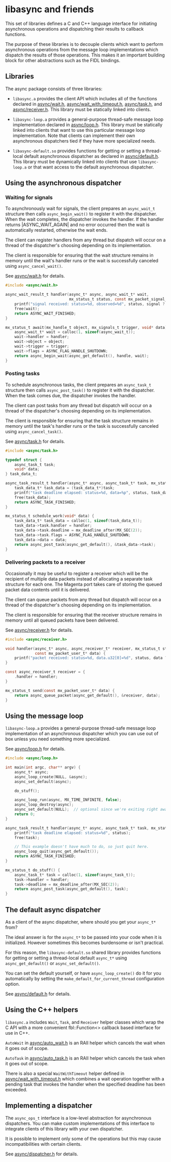# libasync and friends

This set of libraries defines a C and C++ language interface for initiating
asynchronous operations and dispatching their results to callback functions.

The purpose of these libraries is to decouple clients which want to perform
asynchronous operations from the message loop implementations which dispatch
the results of those operations.  This makes it an important building block
for other abstractions such as the FIDL bindings.

## Libraries

The async package consists of three libraries:

- `libasync.a` provides the client API which includes all of the functions
declared in [async/wait.h](include/async/wait.h),
[async/wait_with_timeout.h](include/async/wait_with_timeout.h),
[async/task.h](include/async/task.h), and [async/receiver.h](include/async/receiver.h).
This library must be statically linked into clients.

- `libasync-loop.a` provides a general-purpose thread-safe message loop
implementation declared in [async/loop.h](include/async/loop.h).  This library
must be statically linked into clients that want to use this particular message
loop implementation.  Note that clients can implement their own asynchronous
dispatchers tied if they have more specialized needs.

- `libasync-default.so` provides functions for getting or setting a thread-local
default asynchronous dispatcher as declared in [async/default.h](include/async/default.h).
This library must be dynamically linked into clients that use `libasync-loop.a`
or that want access to the default asynchronous dispatcher.

## Using the asynchronous dispatcher

### Waiting for signals

To asynchronously wait for signals, the client prepares an `async_wait_t`
structure then calls `async_begin_wait()` to register it with the dispatcher.
When the wait completes, the dispatcher invokes the handler.  If the handler
returns |ASYNC_WAIT_AGAIN| and no error occurred then the wait is automatically
restarted, otherwise the wait ends.

The client can register handlers from any thread but dispatch will occur
on a thread of the dispatcher's choosing depending on its implementation.

The client is responsible for ensuring that the wait structure remains in
memory until the wait's handler runs or the wait is successfully canceled using
`async_cancel_wait()`.

See [async/wait.h](include/async/wait.h) for details.

```c
#include <async/wait.h>

async_wait_result_t handler(async_t* async, async_wait_t* wait,
                            mx_status_t status, const mx_packet_signal_t* signal) {
    printf("signal received: status=%d, observed=%d", status, signal ? signal->observed : 0);
    free(wait);
    return ASYNC_WAIT_FINISHED;
}

mx_status_t await(mx_handle_t object, mx_signals_t trigger, void* data) {
    async_wait_t* wait = calloc(1, sizeof(async_wait_t));
    wait->handler = handler;
    wait->object = object;
    wait->trigger = trigger;
    wait->flags = ASYNC_FLAG_HANDLE_SHUTDOWN;
    return async_begin_wait(async_get_default(), handle, wait);
}
```

### Posting tasks

To schedule asynchronous tasks, the client prepares an `async_task_t`
structure then calls `async_post_task()` to register it with the dispatcher.
When the task comes due, the dispatcher invokes the handler.

The client can post tasks from any thread but dispatch will occur
on a thread of the dispatcher's choosing depending on its implementation.

The client is responsible for ensuring that the task structure remains in
memory until the task's handler runs or the task is successfully canceled using
`async_cancel_task()`.

See [async/task.h](include/async/task.h) for details.

```c
#include <async/task.h>

typedef struct {
    async_task_t task;
    void* data;
} task_data_t;

async_task_result_t handler(async_t* async, async_task_t* task, mx_status_t status) {
    task_data_t* task_data = (task_data_t*)task;
    printf("task deadline elapsed: status=%d, data=%p", status, task_data->data);
    free(task_data);
    return ASYNC_TASK_FINISHED;
}

mx_status_t schedule_work(void* data) {
    task_data_t* task_data = calloc(1, sizeof(task_data_t));
    task_data->task.handler = handler;
    task_data->task.deadline = mx_deadline_after(MX_SEC(2));
    task_data->task.flags = ASYNC_FLAG_HANDLE_SHUTDOWN;
    task_data->data = data;
    return async_post_task(async_get_default(), &task_data->task);
}
```

### Delivering packets to a receiver

Occasionally it may be useful to register a receiver which will be the
recipient of multiple data packets instead of allocating a separate task
structure for each one.  The Magenta port takes care of storing the queued
packet data contents until it is delivered.

The client can queue packets from any thread but dispatch will occur
on a thread of the dispatcher's choosing depending on its implementation.

The client is responsible for ensuring that the receiver structure remains in
memory until all queued packets have been delivered.

See [async/receiver.h](include/async/receiver.h) for details.

```c
#include <async/receiver.h>

void handler(async_t* async, async_receiver_t* receiver, mx_status_t status,
             const mx_packet_user_t* data) {
    printf("packet received: status=%d, data.u32[0]=%d", status, data ? data.u32[0] : 0);
}

const async_receiver_t receiver = {
    .handler = handler;
}

mx_status_t send(const mx_packet_user_t* data) {
    return async_queue_packet(async_get_default(), &receiver, data);
}
```

## Using the message loop

`libasync-loop.a` provides a general-purpose thread-safe message loop
implementation of an asynchronous dispatcher which you can use out of box
unless you need something more specialized.

See [async/loop.h](include/async/loop.h) for details.

```c
#include <async/loop.h>

int main(int argc, char** argv) {
    async_t* async;
    async_loop_create(NULL, &async);
    async_set_default(async);

    do_stuff();

    async_loop_run(async, MX_TIME_INFINITE, false);
    async_loop_destroy(async);
    async_set_default(NULL);  // optional since we're exiting right away
    return 0;
}

async_task_result_t handler(async_t* async, async_task_t* task, mx_status_t status) {
    printf("task deadline elapsed: status=%d", status);
    free(task);

    // This example doesn't have much to do, so just quit here.
    async_loop_quit(async_get_default());
    return ASYNC_TASK_FINISHED;
}

mx_status_t do_stuff() {
    async_task_t* task = calloc(1, sizeof(async_task_t));
    task->handler = handler;
    task->deadline = mx_deadline_after(MX_SEC(2));
    return async_post_task(async_get_default(), task);
}
```

## The default async dispatcher

As a client of the async dispatcher, where should you get your `async_t*` from?

The ideal answer is for the `async_t*` to be passed into your code when it is
initialized.  However sometimes this becomes burdensome or isn't practical.

For this reason, the `libasync-default.so` shared library provides functions
for getting or setting a thread-local default `async_t*` using
`async_get_default()` or `async_set_default()`.

You can set the default yourself, or have `async_loop_create()` do it
for you automatically by setting the `make_default_for_current_thread`
configuration option.

See [async/default.h](include/async/default.h) for details.

## Using the C++ helpers

`libasync.a` includes `Wait`, `Task`, and `Receiver` helper classes which wrap
the C API with a more convenient fbl::Function<> callback based interface
for use in C++.

`AutoWait` in [async/auto_wait.h](include/async/auto_wait.h) is an RAII helper
which cancels the wait when it goes out of scope.

`AutoTask` in [async/auto_task.h](include/async/auto_task.h) is an RAII helper
which cancels the task when it goes out of scope.

There is also a special `WaitWithTimeout` helper defined in
[async/wait_with_timeout.h](include/async/wait_with_timeout.h)
which combines a wait operation together with a pending task that invokes the
handler when the specified deadline has been exceeded.

## Implementing a dispatcher

The `async_ops_t` interface is a low-level abstraction for asynchronous
dispatchers.  You can make custom implementations of this interface to
integrate clients of this library with your own dispatcher.

It is possible to implement only some of the operations but this may cause
incompatibilities with certain clients.

See [async/dispatcher.h](include/async/dispatcher.h) for details.
